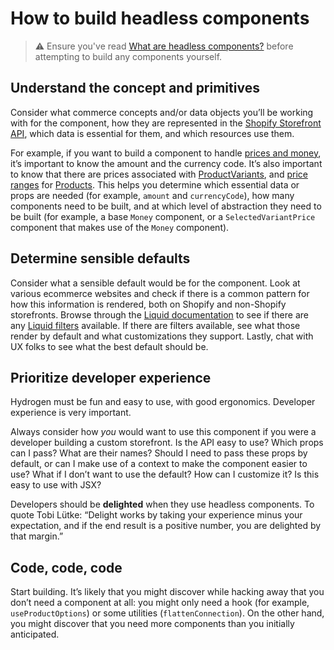 # How to build headless components

> ⚠️ Ensure you've read [What are headless components?](./headlesscomponents.md) before attempting to build any components yourself.

## Understand the concept and primitives

Consider what commerce concepts and/or data objects you’ll be working with for the component, how they are represented in the [Shopify Storefront API](https://shopify.dev/api/storefront), which data is essential for them, and which resources use them.

For example, if you want to build a component to handle [prices and money](https://shopify.dev/api/storefront/reference/common-objects/moneyv2), it’s important to know the amount and the currency code. It’s also important to know that there are prices associated with [ProductVariants](https://shopify.dev/api/storefront/reference/products/productvariant#fields-2021-07), and [price ranges](https://shopify.dev/api/storefront/reference/products/productpricerange) for [Products](https://shopify.dev/api/storefront/reference/products/product). This helps you determine which essential data or props are needed (for example, `amount` and `currencyCode`), how many components need to be built, and at which level of abstraction they need to be built (for example, a base `Money` component, or a `SelectedVariantPrice` component that makes use of the `Money` component).

## Determine sensible defaults

Consider what a sensible default would be for the component. Look at various ecommerce websites and check if there is a common pattern for how this information is rendered, both on Shopify and non-Shopify storefronts. Browse through the [Liquid documentation](https://shopify.dev/api/liquid) to see if there are any [Liquid filters](https://shopify.dev/api/liquid/filters) available. If there are filters available, see what those render by default and what customizations they support. Lastly, chat with UX folks to see what the best default should be.

## Prioritize developer experience

Hydrogen must be fun and easy to use, with good ergonomics. Developer experience is very important.

Always consider how _you_ would want to use this component if you were a developer building a custom storefront. Is the API easy to use? Which props can I pass? What are their names? Should I need to pass these props by default, or can I make use of a context to make the component easier to use? What if I don’t want to use the default? How can I customize it? Is this easy to use with JSX?

Developers should be **delighted** when they use headless components. To quote Tobi Lütke: “Delight works by taking your experience minus your expectation, and if the end result is a positive number, you are delighted by that margin.”

## Code, code, code

Start building. It’s likely that you might discover while hacking away that you don’t need a component at all: you might only need a hook (for example, `useProductOptions`) or some utilities (`flattenConnection`). On the other hand, you might discover that you need more components than you initially anticipated.
